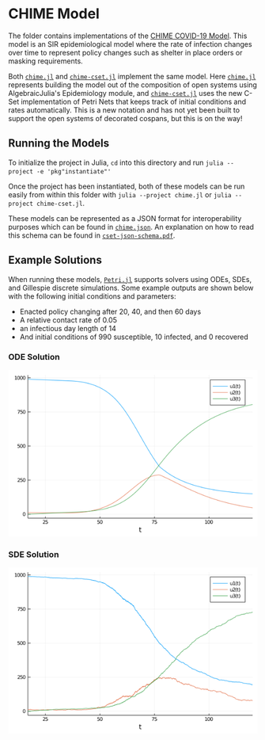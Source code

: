# CHIME Model

The folder contains implementations of the [CHIME COVID-19
Model](https://github.com/CodeForPhilly/chime). This model is an SIR
epidemiological model where the rate of infection changes over time to represent
policy changes such as shelter in place orders or masking requirements.

Both
[`chime.jl`](https://github.com/AlgebraicJulia/AlgebraicPetri.jl/blob/petset/examples/covid/chime/chime.jl)
and
[`chime-cset.jl`](https://github.com/AlgebraicJulia/AlgebraicPetri.jl/blob/petset/examples/covid/chime/chime-cset.jl)
implement the same model. Here
[`chime.jl`](https://github.com/AlgebraicJulia/AlgebraicPetri.jl/blob/petset/examples/covid/chime/chime.jl)
represents building the model out of the composition of open systems using
AlgebraicJulia's Epidemiology module, and
[`chime-cset.jl`](https://github.com/AlgebraicJulia/AlgebraicPetri.jl/blob/petset/examples/covid/chime/chime-cset.jl)
uses the new C-Set implementation of Petri Nets that keeps track of initial
conditions and rates automatically. This is a new notation and has not yet been
built to support the open systems of decorated cospans, but this is on the way!

## Running the Models

To initialize the project in Julia, `cd` into this directory and run `julia
--project -e 'pkg"instantiate"'`

Once the project has been instantiated, both of these models can be run easily
from within this folder with `julia --project chime.jl` or `julia --project
chime-cset.jl`.

These models can be represented as a JSON format for interoperability purposes
which can be found in
[`chime.json`](https://github.com/AlgebraicJulia/AlgebraicPetri.jl/blob/petset/examples/covid/chime/chime.json).
An explanation on how to read this schema can be found in
[`cset-json-schema.pdf`](https://github.com/AlgebraicJulia/AlgebraicPetri.jl/blob/petset/examples/covid/chime/cset-json-schema.pdf).

## Example Solutions

When running these models,
[`Petri.jl`](https://mehalter.github.io/Petri.jl/stable/) supports solvers using
ODEs, SDEs, and Gillespie discrete simulations. Some example outputs are shown
below with the following initial conditions and parameters:

- Enacted policy changing after 20, 40, and then 60 days
- A relative contact rate of 0.05
- an infectious day length of 14
- And initial conditions of 990 susceptible, 10 infected, and 0 recovered

### ODE Solution

![ODE Solution of the CHIME Model](ode-chime.png)

### SDE Solution

![SDE Solution of the CHIME Model](sde-chime.png)
